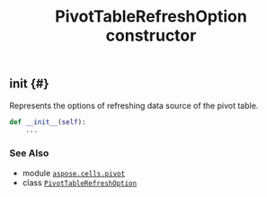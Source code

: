 ﻿---
title: PivotTableRefreshOption constructor
second_title: Aspose.Cells for Python via .NET API References
description: 
type: docs
weight: 10
url: /aspose.cells.pivot/pivottablerefreshoption/__init__/
is_root: false
---

## __init__ {#}

Represents the options of refreshing data source of the pivot table.



```python
def __init__(self):
    ...
```





### See Also
* module [`aspose.cells.pivot`](../../)
* class [`PivotTableRefreshOption`](/cells/python-net/aspose.cells.pivot/pivottablerefreshoption)

